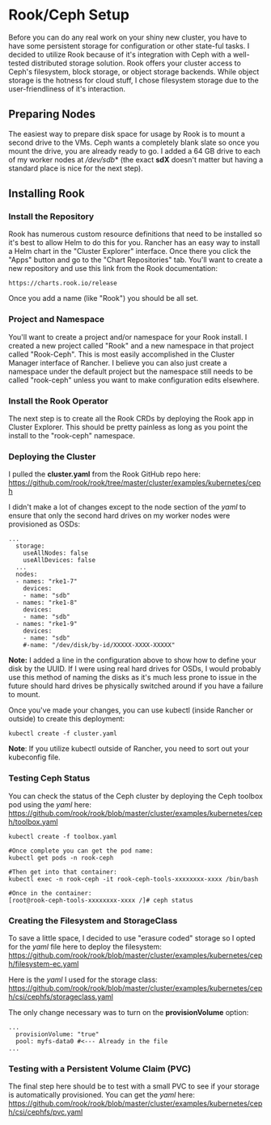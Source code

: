 # Rook/Ceph Setup

Before you can do any real work on your shiny new cluster, you have to have some persistent storage for configuration or other state-ful tasks. 
I decided to utilize Rook because of it's integration with Ceph with a well-tested distributed storage solution. Rook offers your cluster access 
to Ceph's filesystem, block storage, or object storage backends. While object storage is the hotness for cloud stuff, I chose filesystem storage due to 
the user-friendliness of it's interaction.

## Preparing Nodes

The easiest way to prepare disk space for usage by Rook is to mount a second drive to the VMs. Ceph wants a completely blank slate so once you mount the drive,
you are already ready to go. I added a 64 GB drive to each of my worker nodes at */dev/sdb** (the exact **sdX** doesn't matter but having a standard place is nice
for the next step).

## Installing Rook

### Install the Repository

Rook has numerous custom resource definitions that need to be installed so it's best to allow Helm to do this for you. Rancher has an easy way to install a Helm chart
in the "Cluster Explorer" interface. Once there you click the "Apps" button and go to the "Chart Repositories" tab. You'll want to create a new repository and use
this link from the Rook documentation:

```
https://charts.rook.io/release
```

Once you add a name (like "Rook") you should be all set.

### Project and Namespace

You'll want to create a project and/or namespace for your Rook install. I created a new project called "Rook" and a new namespace in that project called "Rook-Ceph". 
This is most easily accomplished in the Cluster Manager interface of Rancher. I believe you can also just create a namespace under the default project but the namespace
still needs to be called "rook-ceph" unless you want to make configuration edits elsewhere.

### Install the Rook Operator

The next step is to create all the Rook CRDs by deploying the Rook app in Cluster Explorer. This should be pretty painless as long as you point the install to the
"rook-ceph" namespace.

### Deploying the Cluster

I pulled the **cluster.yaml** from the Rook GitHub repo here: https://github.com/rook/rook/tree/master/cluster/examples/kubernetes/ceph

I didn't make a lot of changes except to the node section of the *yaml* to ensure that only the second hard drives on my worker nodes were provisioned as OSDs:

```{bash}
...
  storage:
    useAllNodes: false
    useAllDevices: false
  ...
  nodes:
  - names: "rke1-7"
    devices:
    - name: "sdb"
  - names: "rke1-8"
    devices:
    - name: "sdb"
  - names: "rke1-9"
    devices:
    - name: "sdb"
    #-name: "/dev/disk/by-id/XXXXX-XXXX-XXXXX"
```

**Note:** I added a line in the configuration above to show how to define your disk by the UUID. If I were using real hard drives for OSDs, I would probably use this
method of naming the disks as it's much less prone to issue in the future should hard drives be physically switched around if you have a failure to mount.

Once you've made your changes, you can use kubectl (inside Rancher or outside) to create this deployment:

```{bash}
kubectl create -f cluster.yaml
```

**Note**: If you utilize kubectl outside of Rancher, you need to sort out your kubeconfig file.

### Testing Ceph Status

You can check the status of the Ceph cluster by deploying the Ceph toolbox pod using the *yaml* here: https://github.com/rook/rook/blob/master/cluster/examples/kubernetes/ceph/toolbox.yaml

```{bash}
kubectl create -f toolbox.yaml

#Once complete you can get the pod name:
kubectl get pods -n rook-ceph

#Then get into that container:
kubectl exec -n rook-ceph -it rook-ceph-tools-xxxxxxxx-xxxx /bin/bash

#Once in the container:
[root@rook-ceph-tools-xxxxxxxx-xxxx /]# ceph status
```

### Creating the Filesystem and StorageClass

To save a little space, I decided to use "erasure coded" storage so I opted for the *yaml* file here to deploy the filesystem:
https://github.com/rook/rook/blob/master/cluster/examples/kubernetes/ceph/filesystem-ec.yaml

Here is the *yaml* I used for the storage class: https://github.com/rook/rook/blob/master/cluster/examples/kubernetes/ceph/csi/cephfs/storageclass.yaml

The only change necessary was to turn on the **provisionVolume** option:

```{bash}
...
  provisionVolume: "true"
  pool: myfs-data0 #<--- Already in the file
...
```

### Testing with a Persistent Volume Claim (PVC)

The final step here should be to test with a small PVC to see if your storage is automatically provisioned. You can get the *yaml* here: https://github.com/rook/rook/blob/master/cluster/examples/kubernetes/ceph/csi/cephfs/pvc.yaml



